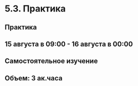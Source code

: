 # 5.3. Практика
## Практика
## 15 августа в 09:00 - 16 августа в 00:00
## Самостоятельное изучение
## Объем: 3 ак.часа